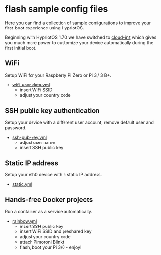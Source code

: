 # flash sample config files

Here you can find a collection of sample configurations to improve your
first-boot experience using HypriotOS.

Beginning with HypriotOS 1.7.0 we have switched to [cloud-init](http://cloudinit.readthedocs.io/en/0.7.9/) which gives you much more power to customize your device automatically during the first initial boot.

## WiFi

Setup WiFi for your Raspberry Pi Zero or Pi 3 / 3 B+.

* [wifi-user-data.yml](./wifi-user-data.yml)
  * insert WiFi SSID
  * adjust your country code

## SSH public key authentication

Setup your device with a different user account, remove default user and password.

* [ssh-pub-key.yml](./ssh-pub-key.yml)
  * adjust user name
  * insert SSH public key

## Static IP address

Setup your eth0 device with a static IP address.

* [static.yml](./static.yml)

## Hands-free Docker projects

Run a container as a service automatically.

* [rainbow.yml](./rainbow.yml)
  * insert SSH public key
  * insert WiFi SSID and preshared key
  * adjust your country code
  * attach Pimoroni Blinkt
  * flash, boot your Pi 3/0 - enjoy!

